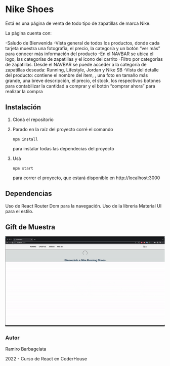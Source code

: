 # Nike Shoes

Está es una página de venta de todo tipo de zapatillas de marca Nike.

La página cuenta con:

-Saludo de Bienvenida
-Vista general de todos los productos, donde cada tarjeta muestra una fotografía, el precio, la categoría y un botón “ver más” para conocer más información del producto
-En el NAVBAR se ubica el logo, las categorías de zapatillas y el icono del carrito
-Filtro por categorías de zapatillas. Desde el NAVBAR se puede acceder a la categoría de zapatillas deseada: Running, Lifestyle, Jordan y Nike SB
-Vista del detalle del producto: contiene el nombre del item, , una foto en tamaño más grande, una breve descripción, el precio, el stock, los respectivos botones para contabilizar la cantidad a comprar y el botón “comprar ahora” para realizar la compra
 

## Instalación

1. Cloná el repositorio

2. Parado en la raíz del proyecto corré el comando 

   ```
   npm install
   ```

    para instalar todas las dependecias del proyecto

3. Usá 

   ```
   npm start
   ```

    para correr el proyecto, que estará disponible en http://localhost:3000



## Dependencias

Uso de React Router Dom para la navegación.
Uso de la libreria Material UI para el estilo.

## Gift de Muestra

![Alt Text](./src/assets/nikeShoes.gif)


### Autor

Ramiro Barbagelata

2022 - Curso de React en CoderHouse